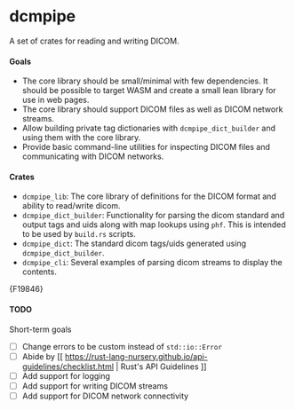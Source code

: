 # dcmpipe
A set of crates for reading and writing DICOM.

#### Goals

- The core library should be small/minimal with few dependencies. It should be possible to target WASM and create a small lean library for use in web pages.
- The core library should support DICOM files as well as DICOM network streams.
- Allow building private tag dictionaries with `dcmpipe_dict_builder` and using them with the core library.
- Provide basic command-line utilities for inspecting DICOM files and communicating with DICOM networks.

#### Crates

- `dcmpipe_lib`: The core library of definitions for the DICOM format and ability to read/write dicom.
- `dcmpipe_dict_builder`: Functionality for parsing the dicom standard and output tags and uids along with map lookups using `phf`. This is intended to be used by `build.rs` scripts.
- `dcmpipe_dict`: The standard dicom tags/uids generated using `dcmpipe_dict_builder`.
- `dcmpipe_cli`: Several examples of parsing dicom streams to display the contents.

{F19846}

#### TODO

Short-term goals
- [ ] Change errors to be custom instead of `std::io::Error`
- [ ] Abide by [[ https://rust-lang-nursery.github.io/api-guidelines/checklist.html | Rust's API Guidelines ]]
- [ ] Add support for logging
- [ ] Add support for writing DICOM streams
- [ ] Add support for DICOM network connectivity
